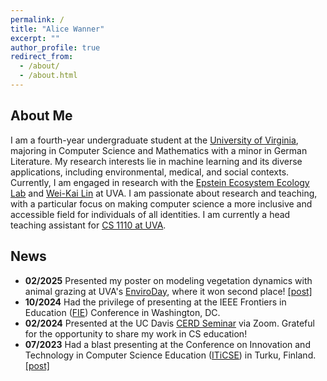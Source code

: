```yaml
---
permalink: /
title: "Alice Wanner"
excerpt: ""
author_profile: true
redirect_from: 
  - /about/
  - /about.html
---
```


About Me
---

I am a fourth-year undergraduate student at the [University of Virginia](https://www.virginia.edu/), majoring in Computer Science and Mathematics with a minor in German Literature. My research interests lie in machine learning and its diverse applications, including environmental, medical, and social contexts. Currently, I am engaged in research with the [Epstein Ecosystem Ecology Lab](https://epstein.evsc.virginia.edu/) and [Wei-Kai Lin](https://weikailin.github.io/) at UVA. I am passionate about research and teaching, with a particular focus on making computer science a more inclusive and accessible field for individuals of all identities. I am currently a head teaching assistant for [CS 1110 at UVA](https://engineering.virginia.edu/department/computer-science). 

News
---
- **02/2025** Presented my poster on modeling vegetation dynamics with animal grazing at UVA's [EnviroDay](https://enviroday.evsc.virginia.edu/), where it won second place! [[post]](https://alicewanner.github.io/posts/2025/02/enviroday/)
- **10/2024** Had the privilege of presenting at the IEEE Frontiers in Education ([FIE](https://2024.fie-conference.org/)) Conference in Washington, DC.
- **02/2024** Presented at the UC Davis [CERD Seminar](https://cerd.cs.ucdavis.edu/) via Zoom. Grateful for the opportunity to share my work in CS education! 
- **07/2023** Had a blast presenting at the Conference on Innovation and Technology in Computer Science Education ([ITiCSE](https://iticse.acm.org/2023/)) in Turku, Finland. [[post]](https://alicewanner.github.io/posts/2023/07/ITiCSE/)
